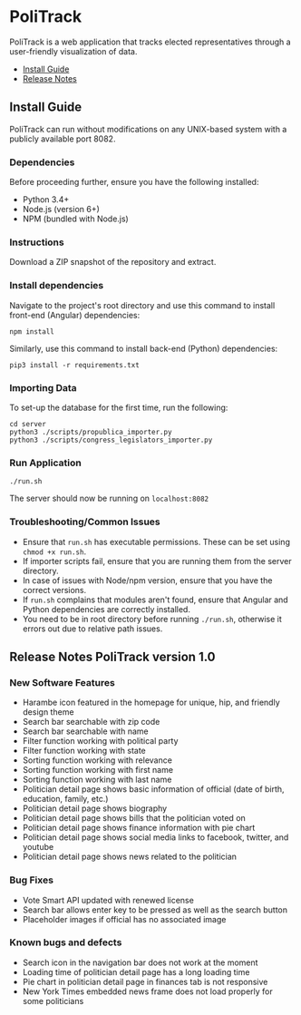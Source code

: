 # PoliTrack

PoliTrack is a web application that tracks elected representatives through a user-friendly visualization of data.

- [Install Guide](#install-guide)
- [Release Notes](#release-notes-version)

## Install Guide

PoliTrack can run without modifications on any UNIX-based system with a publicly available port 8082.

### Dependencies
Before proceeding further, ensure you have the following installed:

- Python 3.4+
- Node.js (version 6+)
- NPM (bundled with Node.js)

### Instructions

Download a ZIP snapshot of the repository and extract.

### Install dependencies
Navigate to the project's root directory and use this command to install front-end (Angular) dependencies:
```
npm install
```
Similarly, use this command to install back-end (Python) dependencies:
```
pip3 install -r requirements.txt
```

### Importing Data
To set-up the database for the first time, run the following:
```
cd server
python3 ./scripts/propublica_importer.py
python3 ./scripts/congress_legislators_importer.py
```

### Run Application
```
./run.sh
```
The server should now be running on `localhost:8082`

### Troubleshooting/Common Issues

- Ensure that `run.sh` has executable permissions. These can be set using `chmod +x run.sh`.
- If importer scripts fail, ensure that you are running them from the server directory.
- In case of issues with Node/npm version, ensure that you have the correct versions.
- If `run.sh` complains that modules aren't found, ensure that Angular and Python dependencies are correctly installed.
- You need to be in root directory before running `./run.sh`, otherwise it errors out due to relative path issues.


## Release Notes PoliTrack version 1.0

### New Software Features
 - Harambe icon featured in the homepage for unique, hip, and friendly design theme
 - Search bar searchable with zip code
 - Search bar searchable with name
 - Filter function working with political party
 - Filter function working with state
 - Sorting function working with relevance
 - Sorting function working with first name
 - Sorting function working with last name
 - Politician detail page shows basic information of official (date of birth, education, family, etc.)
 - Politician detail page shows biography
 - Politician detail page shows bills that the politician voted on
 - Politician detail page shows finance information with pie chart
 - Politician detail page shows social media links to facebook, twitter, and youtube
 - Politician detail page shows news related to the politician

### Bug Fixes
 - Vote Smart API updated with renewed license
 - Search bar allows enter key to be pressed as well as the search button
 - Placeholder images if official has no associated image

### Known bugs and defects
 - Search icon in the navigation bar does not work at the moment
 - Loading time of politician detail page has a long loading time
 - Pie chart in politician detail page in finances tab is not responsive
 - New York Times embedded news frame does not load properly for some politicians

